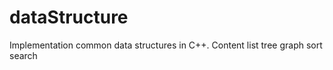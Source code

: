 # dataStructure
Implementation common data structures in C++.
Content
  list
  tree
  graph
  sort
  search
